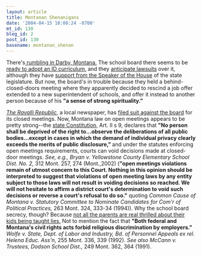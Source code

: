 ```yaml
---
layout: article
title: Montanan Shenanigans
date: '2004-04-15 18:08:24 -0700'
mt_id: 130
blog_id: 2
post_id: 130
basename: montanan_shenan
---
```

There's<a href="http://www.missoulanews.com/News/News.asp?no=3975"> rumbling in Darby, Montana.</a> The school board there seems to be <a href="http://www.montanaforum.com/rednews/2003/12/11/build/education/evolution.php?nnn=4">ready to adopt an ID curriculum,</a> and they <a href="http://www.au.org/site/News2?page=NewsArticle&id=6564&news_iv_ctrl=0&abbr=pr">anticipate lawsuits</a> over it, although they have <a href="http://www.ravallinews.com/articles/2004/04/15/news/znews02.txt  ">support from the Speaker of the House</a> of the state legislature. But now, the board's in trouble because they held a behind-closed-doors meeting where they apparently decided to rescind a job offer extended to a new superintendent of schools, and offer it instead to another person because of his <b>"a sense of strong spirituality."</b>

<i><a href="http://www.ravallinews.com/">The Ravalli Republic,</a></i> a local newspaper, has <a href="http://www.ravallinews.com/articles/2004/04/12/news/news04.txt">filed suit against the board</a> for its closed meetings. Now, Montana law on open meetings appears to be pretty strong--the <a href="http://leg.state.mt.us/css/mtcode_const/const.asp">state Constitution,</a> Art. II s 9, declares that <b>"No person shall be deprived of the right to...observe the deliberations of all public bodies...except in cases in which the demand of individual privacy clearly exceeds the merits of public disclosure," </b>and under the statutes enforcing open meetings requirements, courts can void decisions made at closed-door meetings. <i>See, e.g., Bryan v. Yellowstone County Elementary School Dist. No. 2,</i> 312 Mont. 257, 274 (Mont.,2002) (<b>"open meetings violations remain of utmost concern to this Court. Nothing in this opinion should be interpreted to suggest that violations of open meeting laws by any entity subject to those laws will not result in voiding decisions so reached. We will not hesitate to affirm a district court's determination to void such decisions or reverse a court's refusal to do so."</b> quoting <i>Common Cause of Montana v. Statutory Committee to Nominate Candidates for Com'r of Political Practices,</i> 263 Mont. 324, 333-34 (1994)). Why the school board secrecy, though? Because <a href="http://www.ravallinews.com/articles/2004/04/07/news/news01.txt">not all the parents are real thrilled about their kids being taught lies.</a> Not to mention the fact that <b>"Both federal and Montana's civil rights acts forbid religious discrimination by employers."<i></b> Wolfe v. State, Dept. of Labor and Industry, Bd. of Personnel Appeals ex rel. Helena Educ. Ass'n,</i> 255 Mont. 336, 339 (1992). <i>See also McCann v. Trustees, Dodson School Dist.,</i> 249 Mont. 362, 364 (1991).
